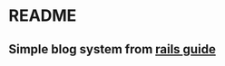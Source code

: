 # README

## Simple blog system from [rails guide](http://guides.rubyonrails.org/getting_started.html)

